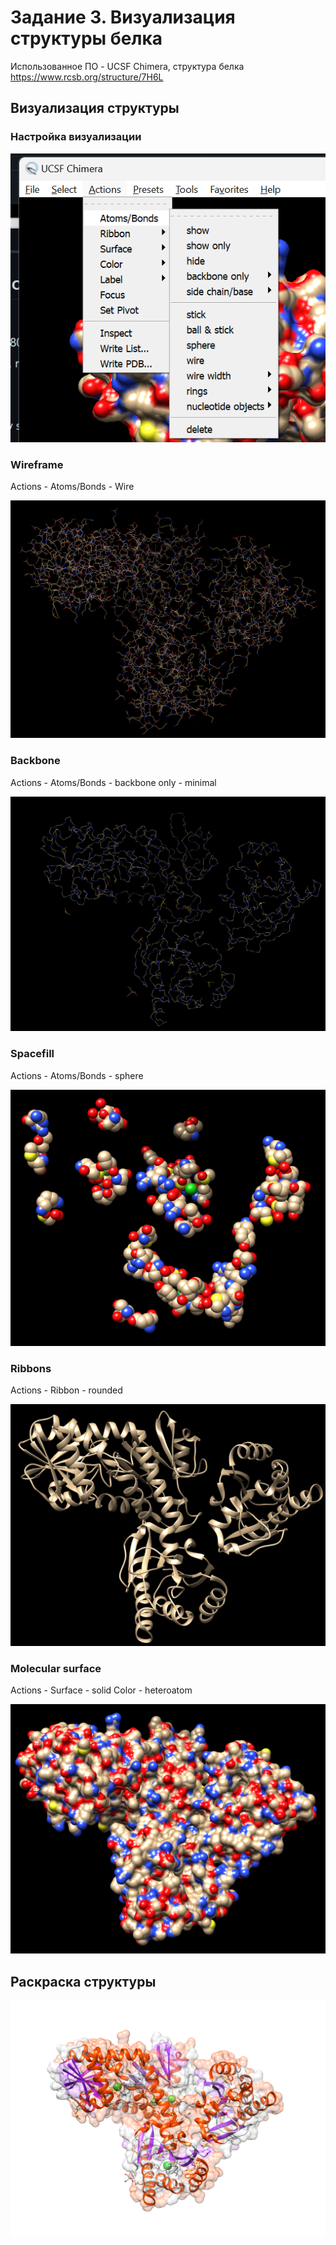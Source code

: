 # Задание 3. Визуализация структуры белка
Использованное ПО - UCSF Chimera, структура белка https://www.rcsb.org/structure/7H6L

## Визуализация структуры

### Настройка визуализации

![Settings](settings.png)

### Wireframe

Actions - Atoms/Bonds - Wire

![Wireframe](./wireframe.png "wireframe")

### Backbone

Actions - Atoms/Bonds - backbone only - minimal

![Backbone](./backbone.png "backbone")

### Spacefill

Actions - Atoms/Bonds - sphere

![Spacefill](./spacefill.png "spacefill")

### Ribbons

Actions - Ribbon - rounded

![Ribbons](./ribbons.png "ribbons")

### Molecular surface

Actions - Surface - solid
Color - heteroatom

![Molecular surface](./molecular_surface.png "molecular surface")

## Раскраска структуры

![result](result.png)